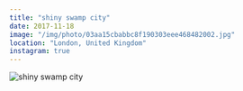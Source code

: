 ```yaml
---
title: "shiny swamp city"
date: 2017-11-18
image: "/img/photo/03aa15cbabbc8f190303eee468482002.jpg"
location: "London, United Kingdom"
instagram: true
---
```


![shiny swamp city](/img/photo/03aa15cbabbc8f190303eee468482002.jpg)
